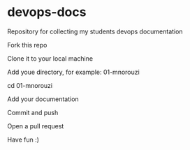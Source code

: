 # devops-docs

Repository for collecting my students devops documentation

Fork this repo

Clone it to your local machine

Add youe directory, for example: 01-mnorouzi

cd 01-mnorouzi

Add your documentation

Commit and push

Open a pull request

Have fun :)

